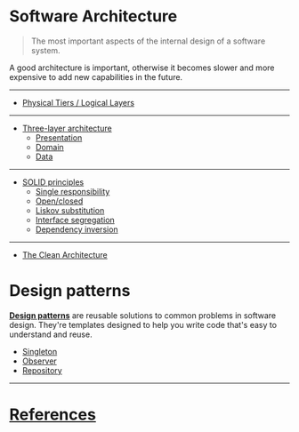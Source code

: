 # Software Architecture

> The most important aspects of the internal design of a software system.

A good architecture is important, otherwise it becomes slower and more expensive to add new capabilities in the future.

---

- [Physical Tiers / Logical Layers](/doc/tier_vs_layer.md)

---

- [Three-layer architecture](/doc/three-layer.md)
  * [Presentation](/doc/three-layer.md#presentation)
  * [Domain](/doc/three-layer.md#domain)
  * [Data](/doc/three-layer.md#data)

---

- [SOLID principles](/doc/solid_principles.md)
  * [Single responsibility](/doc/solid_principles#single-responsibility)
  * [Open/closed](/doc/solid_principles.md#openclosed)
  * [Liskov substitution](/doc/solid_principles.md#liskov-substitution)
  * [Interface segregation](/doc/solid_principles.md#interface-segregation)
  * [Dependency inversion](/doc/solid_principles.md#dependency-inversion)

---

- [The Clean Architecture](/doc/clean_architecture.md) 

# Design patterns

[**Design patterns**](/doc/design_patterns.md) are reusable solutions to common problems in software design. They're templates designed to help you write code that's easy to understand and reuse.

- [Singleton](/doc/design_patterns.md#singleton)
- [Observer](/doc/design_patterns.md#observer)
- [Repository](/doc/design_patterns.md#repository)

---

# [References](/doc/references.md)
